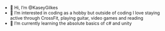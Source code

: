 - 👋 Hi, I’m @KaseyGilkes
- 👀 I’m interested in coding as a hobby but outside of coding I love staying active through CrossFit, playing guitar, video games and reading
- 🌱 I’m currently learning the absolute basics of c# and unity 


<!---
KaseyGilkes/KaseyGilkes is a ✨ special ✨ repository because its `README.md` (this file) appears on your GitHub profile.
You can click the Preview link to take a look at your changes.
--->
